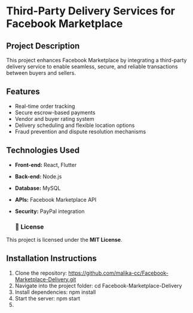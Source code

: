 # Third-Party Delivery Services for Facebook Marketplace

## Project Description
This project enhances Facebook Marketplace by integrating a third-party delivery service to enable seamless, secure, and reliable transactions between buyers and sellers.

## Features
- Real-time order tracking
- Secure escrow-based payments
- Vendor and buyer rating system
- Delivery scheduling and flexible location options
- Fraud prevention and dispute resolution mechanisms

## Technologies Used
- **Front-end:** React, Flutter
- **Back-end:** Node.js
- **Database:** MySQL
- **APIs:** Facebook Marketplace API
- **Security:** PayPal integration
  
  ### **📜 License**
This project is licensed under the **MIT License**.

## Installation Instructions
1. Clone the repository:  https://github.com/malika-cc/Facebook-Marketplace-Delivery.git
2. Navigate into the project folder: cd Facebook-Marketplace-Delivery
3. Install dependencies: npm install
4. Start the server: npm start
5. 
